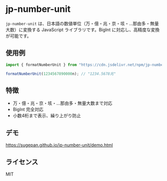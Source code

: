 # jp-number-unit

`jp-number-unit` は、日本語の数値単位（万・億・兆・京・垓・…那由多・無量大数）に変換する JavaScript ライブラリです。BigInt に対応し、高精度な変換が可能です。

## 使用例

```js
import { formatNumberUnit } from "https://cdn.jsdelivr.net/npm/jp-number-unit/+esm";

formatNumberUnit(1234567890000n); // "1234.5678兆"
```

## 特徴

- 万・億・兆・京・垓・…那由多・無量大数まで対応
- BigInt 完全対応
- 小数4桁まで表示、繰り上がり防止

## デモ
https://sugepan.github.io/jp-number-unit/demo.html

## ライセンス

MIT
